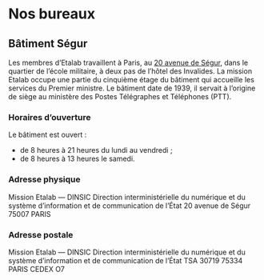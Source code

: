# Nos bureaux

## Bâtiment Ségur

Les membres d’Etalab travaillent à Paris, au [20 avenue de Ségur](https://adresse.data.gouv.fr/map?lng=2.30831&lat=48.8503&z=18), dans le quartier de l’école militaire, à deux pas de l’hôtel des Invalides. La mission Etalab occupe une partie du cinquième étage du bâtiment qui accueille les services du Premier ministre. Le bâtiment date de 1939, il servait à l’origine de siège au ministère des Postes Télégraphes et Téléphones (PTT).

### Horaires d’ouverture

Le bâtiment est ouvert :

- de 8 heures à 21 heures du lundi au vendredi ;
- de 8 heures à 13 heures le samedi.

### Adresse physique

Mission Etalab — DINSIC
Direction interministérielle du numérique et du système d’information et de communication de l’État
20 avenue de Ségur
75007 PARIS

### Adresse postale

Mission Etalab — DINSIC
Direction interministérielle du numérique et du système d’information et de communication de l’État
TSA 30719
75334 PARIS CEDEX O7
